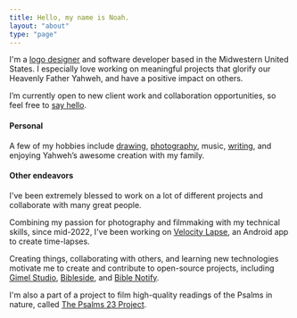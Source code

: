 ```yaml
---
title: Hello, my name is Noah.
layout: "about"
type: "page"
---
```


I'm a [logo designer](/logos/) and software developer based in the Midwestern United States. I especially love working on meaningful projects that glorify our Heavenly Father Yahweh, and have a positive impact on others.

I’m currently open to new client work and collaboration opportunities, so feel free to [say hello](mailto:hi@noahrahm.com).


#### Personal 

A few of my hobbies include [drawing](https://art.noahrahm.com), [photography](https://art.noahrahm.com/photography/), music, [writing](https://blog.noahrahm.com), and enjoying Yahweh’s awesome creation with my family.


#### Other endeavors

I've been extremely blessed to work on a lot of different projects and collaborate with many great people.

Combining my passion for photography and filmmaking with my technical skills, since mid-2022, I've been working on [Velocity Lapse](https://velocitylapse.com), an Android app to create time-lapses. 

Creating things, collaborating with others, and learning new technologies motivate me to create and contribute to open-source projects, including [Gimel Studio](https://gimelstudio.com), [Bibleside](https://bibleside.com), and [Bible Notify](https://biblenotify.github.io).

I'm also a part of a project to film high-quality readings of the Psalms in nature, called [The Psalms 23 Project](https://psalms23project.com).
